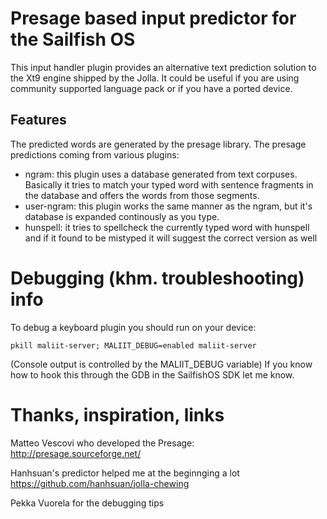 # Presage based input predictor for the Sailfish OS
This input handler plugin provides an alternative text prediction solution to the Xt9 engine shipped by the Jolla. It could be useful if you are using community supported language pack or if you have a ported device.

## Features ##
The predicted words are generated by the presage library. The presage predictions coming from various plugins:
* ngram: this plugin uses a database generated from text corpuses. Basically it tries to match your typed word with sentence fragments in the database and offers the words from those segments. 
* user-ngram: this plugin works the same manner as the ngram, but it's database is expanded continously as you type. 
* hunspell: it tries to spellcheck the currently typed word with hunspell and if it found to be mistyped it will suggest the correct version as well

# Debugging (khm. troubleshooting) info
To debug a keyboard plugin you should run on your device:
```
pkill maliit-server; MALIIT_DEBUG=enabled maliit-server
```
(Console output is controlled by the MALIIT_DEBUG variable)
If you know how to hook this through the GDB in the SailfishOS SDK let me know.

# Thanks, inspiration, links
Matteo Vescovi who developed the Presage:
http://presage.sourceforge.net/

Hanhsuan's predictor helped me at the beginnging a lot
https://github.com/hanhsuan/jolla-chewing

Pekka Vuorela for the debugging tips
